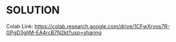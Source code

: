 # SOLUTION

Colab Link: https://colab.research.google.com/drive/1CFwXrvos7R-GPgD3gIjM-EA4rcB7N2kt?usp=sharing
